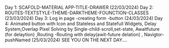 Day 1:  SCAFOLD-MATERIAL APP-TITLE-DRAWER (22/03/2024)
Day 2: ROUTES-TEXTSTYLE-THEME-DARKTHEME-FOUNCTION-CLASSES (23/03/2024)
Day 3: Log in page -creating form -button (24/03/2024)
Day 4: Animated button with Icon and  Stateless and Statefull Widgets, Delay System,Overlap Pixel Solving by Single-child-scroll,set-state, Awaitfuture (for delaytion) ,Routing -Routing with delay(awit-future delation) , Navigtor-pushNamed (25/03/2024)
SEE YOU ON THE NEXT DAY....

